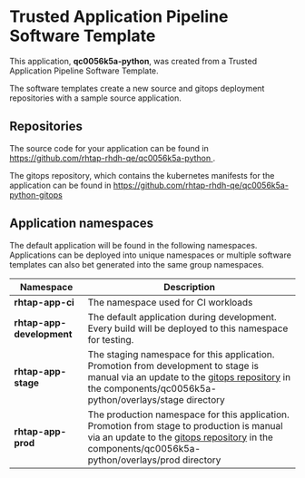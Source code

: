 # Trusted Application Pipeline Software Template

This application, **qc0056k5a-python**, was created from a Trusted Application Pipeline Software Template.

The software templates create a new source and gitops deployment repositories with a sample source application. 

## Repositories

The source code for your application can be found in [https://github.com/rhtap-rhdh-qe/qc0056k5a-python ](https://github.com/rhtap-rhdh-qe/qc0056k5a-python ).
 
The gitops repository, which contains the kubernetes manifests for the application can be found in 
[https://github.com/rhtap-rhdh-qe/qc0056k5a-python-gitops ](https://github.com/rhtap-rhdh-qe/qc0056k5a-python-gitops ) 

## Application namespaces 

The default application will be found in the following namespaces. Applications can be deployed into unique namespaces or multiple software templates can also bet generated into the same group namespaces.  

|  Namespace   |  Description   |  
| -------- | -------- |
| **rhtap-app-ci** | The namespace used for CI workloads |
| **rhtap-app-development** | The default application during development. Every build will be deployed to this namespace for testing. |
| **rhtap-app-stage** | The staging namespace for this application. Promotion from development to stage is manual via an update to the [gitops repository](https://github.com/rhtap-rhdh-qe/qc0056k5a-python-gitops ) in the components/qc0056k5a-python/overlays/stage directory |
| **rhtap-app-prod** | The production namespace for this application. Promotion from stage to production is manual via an update to the [gitops repository](https://github.com/rhtap-rhdh-qe/qc0056k5a-python-gitops ) in the components/qc0056k5a-python/overlays/prod directory |
